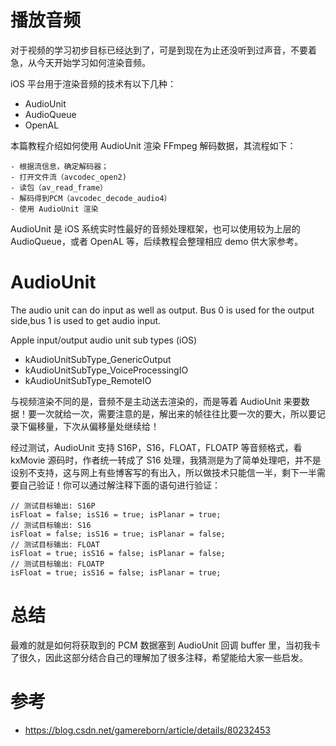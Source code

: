 # 播放音频

对于视频的学习初步目标已经达到了，可是到现在为止还没听到过声音，不要着急，从今天开始学习如何渲染音频。

iOS 平台用于渲染音频的技术有以下几种：

- AudioUnit
- AudioQueue
- OpenAL

本篇教程介绍如何使用 AudioUnit 渲染 FFmpeg 解码数据，其流程如下：

```
- 根据流信息，确定解码器；
- 打开文件流（avcodec_open2)
- 读包（av_read_frame） 
- 解码得到PCM（avcodec_decode_audio4）
- 使用 AudioUnit 渲染
```

AudioUnit 是 iOS 系统实时性最好的音频处理框架，也可以使用较为上层的 AudioQueue，或者 OpenAL 等，后续教程会整理相应 demo 供大家参考。

# AudioUnit

The audio unit can do input as well as output. Bus 0 is used for the output side,bus 1 is used to get audio input.
            
Apple input/output audio unit sub types (iOS)

- kAudioUnitSubType_GenericOutput
- kAudioUnitSubType_VoiceProcessingIO
- kAudioUnitSubType_RemoteIO

与视频渲染不同的是，音频不是主动送去渲染的，而是等着 AudioUnit 来要数据！要一次就给一次，需要注意的是，解出来的帧往往比要一次的要大，所以要记录下偏移量，下次从偏移量处继续给！

经过测试，AudioUnit 支持 S16P，S16，FLOAT，FLOATP 等音频格式，看 kxMovie 源码时，作者统一转成了 S16 处理，我猜测是为了简单处理吧，并不是设别不支持，这与网上有些博客写的有出入，所以做技术只能信一半，剩下一半需要自己验证！你可以通过解注释下面的语句进行验证：

```
// 测试目标输出: S16P
isFloat = false; isS16 = true; isPlanar = true;
// 测试目标输出: S16
isFloat = false; isS16 = true; isPlanar = false;
// 测试目标输出: FLOAT
isFloat = true; isS16 = false; isPlanar = false;
// 测试目标输出: FLOATP
isFloat = true; isS16 = false; isPlanar = true;
```

# 总结

最难的就是如何将获取到的 PCM 数据塞到 AudioUnit 回调 buffer 里，当初我卡了很久，因此这部分结合自己的理解加了很多注释，希望能给大家一些启发。

# 参考

- https://blog.csdn.net/gamereborn/article/details/80232453